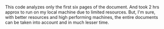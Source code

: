 This code analyzes only the first six pages of the document.
And took 2 hrs approx to run on my local machine due to limited resources.
But, I'm sure, with better resources and high performing machines, the entire documents can be taken into account and in much lesser time.
